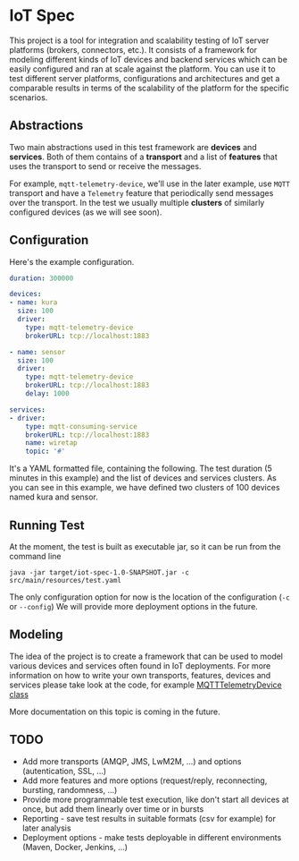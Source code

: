 # IoT Spec

This project is a tool for integration and scalability testing of IoT server platforms (brokers, connectors, etc.). 
It consists of a framework for modeling different kinds of IoT devices and backend services which can be easily configured and
ran at scale against the platform. You can use it to test different server platforms, configurations and architectures and get 
a comparable results in terms of the scalability of the platform for the specific scenarios.

## Abstractions

Two main abstractions used in this test framework are **devices** and **services**. Both of them contains of a **transport** and a list of
**features** that uses the transport to send or receive the messages.

For example, `mqtt-telemetry-device`, we'll use in the later example, use `MQTT` transport and have a `Telemetry` feature that periodically send
messages over the transport. In the test we usually multiple **clusters** of similarly configured devices (as we will see soon). 

## Configuration

Here's the example configuration.

```yaml
duration: 300000

devices:
- name: kura
  size: 100
  driver:
    type: mqtt-telemetry-device
    brokerURL: tcp://localhost:1883

- name: sensor
  size: 100
  driver:
    type: mqtt-telemetry-device
    brokerURL: tcp://localhost:1883
    delay: 1000

services:
- driver:
    type: mqtt-consuming-service
    brokerURL: tcp://localhost:1883
    name: wiretap
    topic: '#'
```
    
It's a YAML formatted file, containing the following. The test duration (5 minutes in this example) and the list of devices and services clusters.
As you can see in this example, we have defined two clusters of 100 devices named kura and sensor.
    
## Running Test

At the moment, the test is built as executable jar, so it can be run from the command line 
    
    java -jar target/iot-spec-1.0-SNAPSHOT.jar -c src/main/resources/test.yaml
    
The only configuration option for now is the location of the configuration (`-c` or `--config`) 
We will provide more deployment options in the future.

## Modeling

The idea of the project is to create a framework that can be used to model various devices and services often found in IoT deployments.
For more information on how to write your own transports, features, devices and services please take look at the code, for example [MQTTTelemetryDevice class](src/main/java/io/rhiot/spec/device/MQTTTelemetryDevice.java)

More documentation on this topic is coming in the future.

## TODO

* Add more transports (AMQP, JMS, LwM2M, ...) and options (autentication, SSL, ...)
* Add more features and more options (request/reply, reconnecting, bursting, randomness, ...)
* Provide more programmable test execution, like don't start all devices at once, but add them linearly over time or in bursts
* Reporting - save test results in suitable formats (csv for example) for later analysis
* Deployment options - make tests deployable in different environments (Maven, Docker, Jenkins, ...)